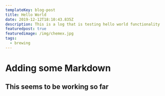 ```yaml
---
templateKey: blog-post
title: Hello World
date: 2019-12-12T18:10:43.835Z
description: This is a log that is testing hello world functionality
featuredpost: true
featuredimage: /img/chemex.jpg
tags:
  - brewing
---
```

# Adding some Markdown

## This seems to be working so far
